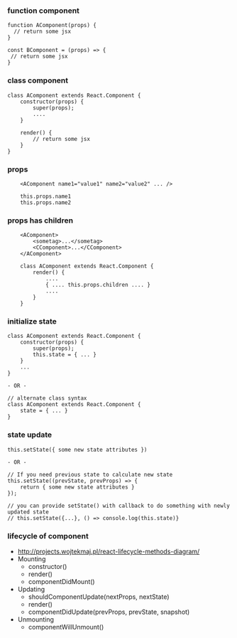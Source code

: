 ### function component
```
function AComponent(props) {
  // return some jsx
}

const BComponent = (props) => {
 // return some jsx
}
```

### class component
```
class AComponent extends React.Component {
    constructor(props) {
        super(props);
        ....
    }

    render() {
        // return some jsx
    }
}
```

### props
```
    <AComponent name1="value1" name2="value2" ... />

    this.props.name1
    this.props.name2
```

### props has children
```
    <AComponent>
        <sometag>...</sometag>
        <CComponent>...</CComponent>
    </AComponent>

    class AComponent extends React.Component {
        render() {
            ....
            { .... this.props.children .... }
            ....
        }
    }
```

### initialize state
```
class AComponent extends React.Component {
    constructor(props) {
        super(props);
        this.state = { ... }
    }
    ...
}

- OR -

// alternate class syntax
class AComponent extends React.Component {
    state = { ... }
}
```

### state update
```
this.setState({ some new state attributes })

- OR -

// If you need previous state to calculate new state
this.setState((prevState, prevProps) => {
    return { some new state attributes }
});

// you can provide setState() with callback to do something with newly updated state
// this.setState({...}, () => console.log(this.state)}
```

### lifecycle of component
  - http://projects.wojtekmaj.pl/react-lifecycle-methods-diagram/
  - Mounting
    - constructor()
    - render()
    - componentDidMount()
  - Updating
    - shouldComponentUpdate(nextProps, nextState)
    - render()
    - componentDidUpdate(prevProps, prevState, snapshot)
  - Unmounting
    - componentWillUnmount()

